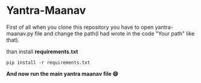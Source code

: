 # Yantra-Maanav

First of all when you clone this repository you have to open yantra-maanav.py file and change the path(I had wrote in the code "Your path" like that).

than install **requirements.txt**

`pip install -r requirements.txt`

**And now run the main yantra maanav file :smile:**

